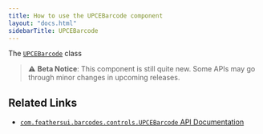 ```yaml
---
title: How to use the UPCEBarcode component
layout: "docs.html"
sidebarTitle: UPCEBarcode
---
```


The [`UPCEBarcode`](https://api.feathersui.com/premium-components/barcodes-pack/com/feathersui/controls/barcodes/UPCEBarcode.html) class 

> ⚠️ **Beta Notice**: This component is still quite new. Some APIs may go through minor changes in upcoming releases.

## Related Links

- [`com.feathersui.barcodes.controls.UPCEBarcode` API Documentation](https://api.feathersui.com/premium-components/barcodes-pack/com/feathersui/controls/barcodes/UPCEBarcode.html)